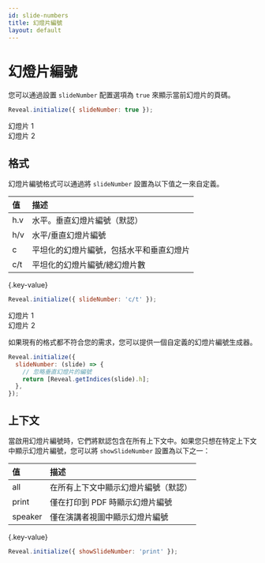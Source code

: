 ```yaml
---
id: slide-numbers
title: 幻燈片編號
layout: default
---
```


# 幻燈片編號

您可以通過設置 `slideNumber` 配置選項為 `true` 來顯示當前幻燈片的頁碼。

```js
Reveal.initialize({ slideNumber: true });
```

<div class="reveal reveal-example" data-config='{"slideNumber": true}'>
  <div class="slides">
    <section>幻燈片 1</section>
    <section>幻燈片 2</section>
  </div>
</div>

## 格式

幻燈片編號格式可以通過將 `slideNumber` 設置為以下值之一來自定義。

| 值  | 描述                                     |
| :-- | :--------------------------------------- |
| h.v | 水平。垂直幻燈片編號（默認）              |
| h/v | 水平/垂直幻燈片編號                      |
| c   | 平坦化的幻燈片編號，包括水平和垂直幻燈片 |
| c/t | 平坦化的幻燈片編號/總幻燈片數            |

{.key-value}

```js
Reveal.initialize({ slideNumber: 'c/t' });
```

<div class="reveal reveal-example" data-config='{"slideNumber": "c/t"}'>
  <div class="slides">
    <section>幻燈片 1</section>
    <section>幻燈片 2</section>
  </div>
</div>

如果現有的格式都不符合您的需求，您可以提供一個自定義的幻燈片編號生成器。

```js
Reveal.initialize({
  slideNumber: (slide) => {
    // 忽略垂直幻燈片的編號
    return [Reveal.getIndices(slide).h];
  },
});
```

## 上下文

當啟用幻燈片編號時，它們將默認包含在所有上下文中。如果您只想在特定上下文中顯示幻燈片編號，您可以將 `showSlideNumber` 設置為以下之一：

| 值      | 描述                                 |
| :------ | :----------------------------------- |
| all     | 在所有上下文中顯示幻燈片編號（默認） |
| print   | 僅在打印到 PDF 時顯示幻燈片編號      |
| speaker | 僅在演講者視圖中顯示幻燈片編號       |

{.key-value}

```js
Reveal.initialize({ showSlideNumber: 'print' });
```
